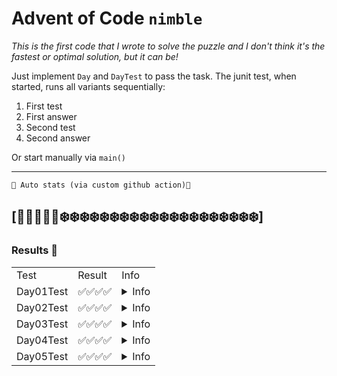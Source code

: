 # Advent of Code `nimble`

*This is the first code that I wrote to solve the puzzle and I don't think it's the fastest or optimal solution, but it can be!*

Just implement `Day` and `DayTest` to pass the task.
The junit test, when started, runs all variants sequentially:
1. First test
2. First answer
3. Second test
4. Second answer

Or start manually via `main()`

---
`🔻 Аuto stats (via custom github action)🔻`

## [🎄🎄🎄🎄🎄❄️❄️❄️❄️❄️❄️❄️❄️❄️❄️❄️❄️❄️❄️❄️❄️❄️❄️❄️❄️]

### Results 📝 

<table><tr><td>Test</td><td>Result</td><td>Info</td></tr><tr><td>Day01Test</td><td>✅✅✅✅</td><td><details><summary>Info</summary>1. First task -> Test SUCCESSFUL  <br>2. First task -> Answer SUCCESSFUL  <br>3. Second task -> Test SUCCESSFUL  <br>4. Second task -> Answer SUCCESSFUL  </details></td></tr><tr><td>Day02Test</td><td>✅✅✅✅</td><td><details><summary>Info</summary>1. First task -> Test SUCCESSFUL  <br>2. First task -> Answer SUCCESSFUL  <br>3. Second task -> Test SUCCESSFUL  <br>4. Second task -> Answer SUCCESSFUL  </details></td></tr><tr><td>Day03Test</td><td>✅✅✅✅</td><td><details><summary>Info</summary>1. First task -> Test SUCCESSFUL  <br>2. First task -> Answer SUCCESSFUL  <br>3. Second task -> Test SUCCESSFUL  <br>4. Second task -> Answer SUCCESSFUL  </details></td></tr><tr><td>Day04Test</td><td>✅✅✅✅</td><td><details><summary>Info</summary>1. First task -> Test SUCCESSFUL  <br>2. First task -> Answer SUCCESSFUL  <br>3. Second task -> Test SUCCESSFUL  <br>4. Second task -> Answer SUCCESSFUL  </details></td></tr><tr><td>Day05Test</td><td>✅✅✅✅</td><td><details><summary>Info</summary>1. First task -> Test SUCCESSFUL  <br>2. First task -> Answer SUCCESSFUL  <br>3. Second task -> Test SUCCESSFUL  <br>4. Second task -> Answer SUCCESSFUL  </details></td></tr></table>